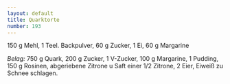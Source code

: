 ```yaml
---
layout: default
title: Quarktorte
number: 193
---
```


150 g Mehl, 1 Teel. Backpulver, 60 g Zucker, 1 Ei, 60 g Margarine

*Belag:*
750 g Quark, 200 g Zucker, 1 V-Zucker, 100 g Margarine, 1 Pudding, 150 g Rosinen, abgeriebene Zitrone u Saft einer 1/2 Zitrone, 2 Eier, Eiweiß zu Schnee schlagen.
